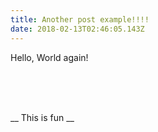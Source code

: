 ```yaml
---
title: Another post example!!!!
date: 2018-02-13T02:46:05.143Z
---
```

Hello, World again!



<br />
<br />
<br />

__ This is fun __
